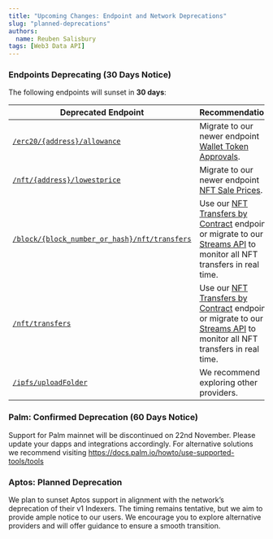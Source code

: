 ```yaml
---
title: "Upcoming Changes: Endpoint and Network Deprecations"
slug: "planned-deprecations"
authors:
  name: Reuben Salisbury
tags: [Web3 Data API]
---
```


### Endpoints Deprecating (30 Days Notice)
The following endpoints will sunset in **30 days**:

| Deprecated Endpoint | Recommendation |
| ---------------------------------- | -------------------------------------- | 
| [`/erc20/{address}/allowance`](/web3-data-api/evm/reference/get-token-allowance) | Migrate to our newer endpoint [Wallet Token Approvals](/web3-data-api/evm/reference/wallet-api/get-wallet-token-approvals). |
| [`/nft/{address}/lowestprice`](/web3-data-api/evm/reference/price/get-nft-lowest-price) | Migrate to our newer endpoint [NFT Sale Prices](/web3-data-api/evm/reference/price/get-nft-contract-sale-prices). |
| [`/block/{block_number_or_hash}/nft/transfers`](/web3-data-api/evm/reference/get-nft-transfers-by-block) | Use our [NFT Transfers by Contract](/web3-data-api/evm/reference/get-nft-contract-transfers) endpoint or migrate to our [Streams API](/streams-api/evm) to monitor all NFT transfers in real time. |
| [`/nft/transfers`](/web3-data-api/evm/reference/get-nft-transfers-from-to-block) | Use our [NFT Transfers by Contract](/web3-data-api/evm/reference/get-nft-contract-transfers) endpoint or migrate to our [Streams API](/streams-api/evm) to monitor all NFT transfers in real time. |
| [`/ipfs/uploadFolder`](https://deep-index.moralis.io/api-docs-2.2/#/IPFS/uploadFolder) | We recommend exploring other providers. |

### Palm: Confirmed Deprecation (60 Days Notice)
Support for Palm mainnet will be discontinued on 22nd November. Please update your dapps and integrations accordingly. For alternative solutions we recommend visiting https://docs.palm.io/howto/use-supported-tools/tools

### Aptos: Planned Deprecation
We plan to sunset Aptos support in alignment with the network’s deprecation of their v1 Indexers. The timing remains tentative, but we aim to provide ample notice to our users. We encourage you to explore alternative providers and will offer guidance to ensure a smooth transition.
